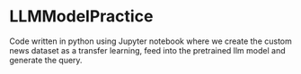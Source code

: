 # LLMModelPractice
Code written in python using Jupyter notebook where we create the custom news dataset as a transfer learning, feed into the pretrained llm model and generate the query.
